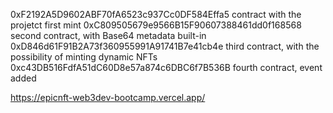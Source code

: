 0xF2192A5D9602ABF70fA6523c937Cc0DF584Effa5 contract with the projetct first mint
0xC809505679e9566B15F90607388461dd0f168568 second contract, with Base64 metadata built-in
0xD846d61F91B2A73f360955991A91741B7e41cb4e third contract, with the possibility of minting dynamic NFTs
0xc43DB516FdfA51dC60D8e57a874c6DBC6f7B536B fourth contract, event added

https://epicnft-web3dev-bootcamp.vercel.app/